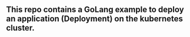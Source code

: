 ## This repo contains a GoLang example to deploy an application (Deployment) on the kubernetes cluster.